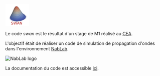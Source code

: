 <img src="./README_images/logo.png" alt="Swan logo" title="Swan logo" width="15%" height="15%"/>

Le code *swan* est le résultat d'un stage de M1 réalisé au [CEA](https://www.cea.fr/).

L'objectif était de réaliser un code de simulation de propagation d'ondes dans l'environnement [NabLab](https://github.com/cea-hpc/NabLab).

<img src="https://raw.githubusercontent.com/cea-hpc/NabLab/master/README_images/logo_full.png" alt="NabLab logo" title="NabLab logo" width="20%" height="20%"/>

La documentation du code est accessible [ici](https://cea-hpc.github.io/swan/).

